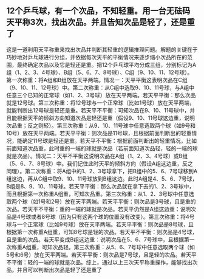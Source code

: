 ## 12个乒乓球，有一个次品，不知轻重。用一台无砝码天平称3次，找出次品。并且告知次品是轻了，还是重了

这是一道利用天平称重来找出次品并判断其轻重的逻辑推理问题。解题的关键在于巧妙地对乒乓球进行分组，并依据每次天平的平衡情况来逐步缩小次品所在的范围，最终确定次品以及它是轻还是重。把12个乒乓球平均分成三组，分别标记为A组（1、2、3、4号球）、B组（5、6、7、8号球）、C组（9、10、11、12号球）。第一次称重：将A组和B组放在天平两端。情况一：天平平衡这表明次品在C组（9、10、11、12号球）中。第二次称重：从C组中选取9、10、11号球，与A组中任意三个已知的正常球（如1、2、3号球）放在天平两端。若天平平衡：那么次品就是12号球。第三次称重：将12号球与一个正常球（比如1号球）放在天平两端，就能判断出12号球是轻还是重。若天平不平衡：可知次品在9、10、11号球中，并且能根据天平的倾斜方向知道次品是轻还是重（假设9、10、11号球这边重，说明次品重；反之则轻）。第三次称重：从9、10、11号球中任意选取两个球（如9号和10号）放在天平两端。若天平平衡：则次品是11号球，且根据前面判断出的轻重情况，能确定11号球是轻还是重。若天平不平衡：根据前面判断出的轻重情况，比如前面知道次品重，此时重的一端的球就是次品（若前面知道次品轻，轻的一端的球就是次品）。情况二：天平不平衡这说明次品在A组（1、2、3、4号球）或B组（5、6、7、8号球）中。我们记住此时天平的倾斜方向（假设A组这边重，反之同理）。第二次称重：将A组中的1、2、3号球拿下，把B组中的5、6、7号球移到A组这边，再从C组中取9、10、11号球放到B组这边。此时A组是4、5、6、7号球，B组是8、9、10、11号球。若天平平衡：那么次品就在拿下去的1、2、3号球中，而且根据第一次称重A组重，可知次品重。第三次称重：从1、2、3号球中任意选取两个球（如1号和2号）放在天平两端。若天平平衡：则次品是3号球，且是重的次品。若天平不平衡：重的一端的球就是次品。若天平仍然是A组这边重：说明次品是4号球或者8号球（因为只有这两个球的位置没有改变）。第三次称重：将4号球与一个正常球（比如9号球）放在天平两端。若天平平衡：则次品是8号球，且根据第一次称重A组重，可知8号球是轻的次品。若天平不平衡：则次品是4号球，且是重的次品。若天平变成B组这边重：说明次品在5、6、7号球中，且根据第一次称重A组重，可知次品轻。第三次称重：从5、6、7号球中任意选取两个球（如5号和6号）放在天平两端。若天平平衡：则次品是7号球，且是轻的次品。若天平不平衡：轻的一端的球就是次品。综上，通过以上三次天平称重操作，能够找出次品，并且可以判断出次品是轻了还是重了
